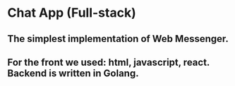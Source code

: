 # Chat App (Full-stack)

## The simplest implementation of Web Messenger. 

## For the front we used: html, javascript, react. Backend is written in Golang.
